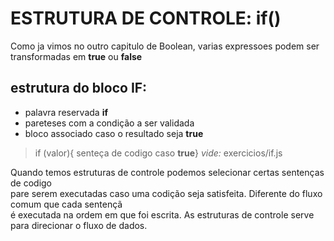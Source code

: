 # ESTRUTURA DE CONTROLE: if()

Como ja vimos no outro capitulo de Boolean, varias expressoes podem ser transformadas em **true** ou **false**


## estrutura do bloco IF:

- palavra reservada **if**
- pareteses com a condição a ser validada
- bloco associado caso o resultado seja **true**

> if (valor){ senteça de codigo caso **true**}
> *vide:* exercicios/if.js

Quando temos estruturas de controle podemos selecionar certas sentenças de codigo  
pare serem executadas caso uma codição seja satisfeita. Diferente do fluxo comum que cada sentençã  
é executada na ordem em que foi escrita. As estruturas de controle serve para direcionar o fluxo de dados.